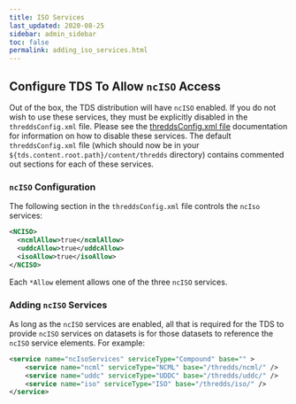 ```yaml
---
title: ISO Services
last_updated: 2020-08-25
sidebar: admin_sidebar
toc: false
permalink: adding_iso_services.html
---
```


## Configure TDS To Allow `ncISO` Access

Out of the box, the TDS distribution will have `ncISO` enabled.
If you do not wish to use these services, they must be explicitly disabled in the `threddsConfig.xml` file.
Please see the  [threddsConfig.xml file](tds_config_ref.html) documentation for information on how to disable these services.
The default `threddsConfig.xml` file (which should now be in your `${tds.content.root.path}/content/thredds` directory) contains commented out sections for each of these services.

### `ncISO` Configuration

The following section in the `threddsConfig.xml` file controls the `ncIso` services:

~~~xml
<NCISO>
  <ncmlAllow>true</ncmlAllow>
  <uddcAllow>true</uddcAllow>
  <isoAllow>true</isoAllow>
</NCISO>
~~~

Each `*Allow` element allows one of the three `ncISO` services.

### Adding `ncISO` Services

As long as the `ncISO` services are enabled, all that is required for the TDS to provide `ncISO` services on datasets is for those datasets to reference the `ncISO` service elements.
For example:

~~~xml
<service name="ncIsoServices" serviceType="Compound" base="" >
    <service name="ncml" serviceType="NCML" base="/thredds/ncml/" />
    <service name="uddc" serviceType="UDDC" base="/thredds/uddc/" />
    <service name="iso" serviceType="ISO" base="/thredds/iso/" />
</service>
~~~
